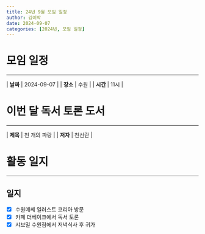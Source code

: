 ```yaml
---
title: 24년 9월 모임 일정
author: 김이박
date: 2024-09-07
categories: [2024년, 모임 일정]
---
```


# **모임 일정**
---

| **날짜** | 2024-09-07 |
| **장소** | 수원        |
| **시간** | 11시       |


# **이번 달 독서 토론 도서**
---

| **제목** | 천 개의 파랑 |
| **저자** | 천선란      |

# **활동 일지**
---
## **일지**  
  - [x] 수원메쎄 일러스트 코리아 방문  
  - [x] 카페 더베이크에서 독서 토론   
  - [x] 샤브밀 수원점에서 저녁식사 후 귀가
